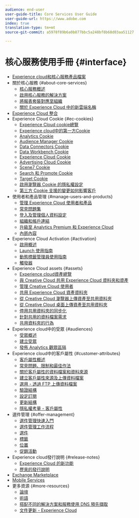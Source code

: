 ```yaml
---
audience: end-user
user-guide-title: Core Services User Guide
user-guide-url: https://www.adobe.com
index: true
translation-type: tm+mt
source-git-commit: a5978f89b6a0b877bbc5a248bf8b68d03aa51127

---
```



# 核心服務使用手冊 {#interface}

+ [Experience cloud和核心服務產品檔案](experience-cloud.md)
+ 關於核心服務 {#about-core-services}
   + [核心服務概述](core-services-landing.md)
   + [啟用核心服務的解決方案](core-services/core-services.md)
   + [將報表套裝對應至組織](core-services/report-suite-mapping.md)
   + [關於 Experience Cloud 中的新雲端名稱](solutions-core-services.md)
+ [Experience Cloud 整合](marketing-cloud-integrations.md)
+ Experience Cloud Cookie {#ec-cookies}
   + [Experience Cloud cookie總覽](cookies/cookies-privacy.md)
   + [Experience cloud中的第一方Cookie](cookies/cookies-first-party.md)
   + [Analytics Cookie](cookies/cookies-analytics.md)
   + [Audience Manager Cookie](cookies/cookies-am.md)
   + [Data Connectors Cookie](cookies/cookies-dc.md)
   + [Data Workbench Cookie](cookies/cookies-insight.md)
   + [Experience Cloud Cookie](cookies/cookies-mc.md)
   + [Advertising Cloud Cookie](cookies/cookies-advertising-cloud.md)
   + [Scene7 Cookie](cookies/cookies-s7.md)
   + [Search 和 Promote Cookie](cookies/cookies-snp.md)
   + [Target Cookie](cookies/cookies-target.md)
   + [啟用瀏覽器 Cookie 的隱私權設定](cookies/browser-cookie-settings.md)
   + [第三方 Cookie 支援的變更如何影響客戶](cookies/cookies-thirdparty.md)
+ 使用者和產品管理 {#manage-users-and-products}
   + [管理 Experience Cloud 使用者和產品](admin-getting-started/admin-getting-started.md)
   + [常見問題集](admin-getting-started/faq.md)
   + [登入及管理個人資料設定](admin-getting-started/getting-started-experience-cloud.md)
   + [組織和帳戶連結](admin-getting-started/organizations.md)
   + [升級至 Analytics Premium 和 Experience Cloud](admin-getting-started/upgrade-to-analytics-premium.md)
   + [內嵌內容](admin-getting-started/oembed.md)
+ Experience Cloud Activation {#activation}
   + [啟用概述](activation/activation.md)
   + [Launch 使用指南](https://docs.adobe.com/content/help/en/launch/using/overview.html)
   + [動態標籤管理員使用指南](https://docs.adobe.com/content/help/en/dtm/using/dtm-home.html)
   + [觸發器](activation/triggers.md)
+ Experience Cloud assets {#assets}
   + [Experience cloud資產總覽](experience-cloud-assets/experience-cloud-assets.md)
   + [與 Creative Cloud 共用 Experience Cloud 資料夾和資產](experience-cloud-assets/creative-cloud.md)
   + [管理 Creative Cloud 使用者](experience-cloud-assets/t-admin-add-cc-user.md)
   + [共用 Experience Cloud 資產資料夾](experience-cloud-assets/t-share-creative-cloud.md)
   + [從 Creative Cloud 瀏覽器上傳資產至共用資料夾](experience-cloud-assets/t-upload-asset-cc.md)
   + [從 Creative Cloud 桌面上傳資產至共用資料夾](experience-cloud-assets/t-cc-asset-upload-thor.md)
   + [停用共用資料夾的同步化](experience-cloud-assets/t-disable-asset-sync.md)
   + [針對共用的資料檔案需求](experience-cloud-assets/assets-file-reqs.md)
   + [共用資料夾的行為](experience-cloud-assets/asset-behavior.md)
+ Experience cloud中的受眾 {#audiences}
   + [受眾概述](audience-library/audience-library.md)
   + [建立受眾](audience-library/t-audience-create.md)
   + [發佈 Analytics 觀眾區隔](audience-library/t-publish-audience-segment.md)
+ Experience cloud中的客戶屬性 {#customer-attributes}
   + [客戶屬性概述](attributes/attributes.md)
   + [常見問題、限制和最佳作法](attributes/faq-crs.md)
   + [關於客戶屬性的資料檔案和資料來源](attributes/crs-data-file.md)
   + [建立客戶屬性來源及上傳資料檔案](attributes/t-crs-usecase.md)
   + [選用 - 透過 FTP 上傳資料檔案](attributes/t-upload-attributes-ftp.md)
   + [驗證結構](attributes/validate-schema.md)
   + [設定訂閱](attributes/subscription.md)
   + [更新結構](attributes/t-update-schema.md)
   + [隱私權考量 - 客戶屬性](attributes/privacy-mac.md)
+ 選件管理 {#offer-management}
   + [選件管理快速入門](offer-management/getting-started.md)
   + [選件管理工作流程](offer-management/offer-management-workflow.md)
   + [選件](offer-management/offers.md)
   + [標籤](offer-management/labels.md)
   + [位置](offer-management/placements.md)
   + [促銷活動](offer-management/campaign.md)
+ Experience cloud發行說明 {#release-notes}
   + [Experience Cloud 的新功能](https://docs.adobe.com/content/help/en/release-notes/experience-cloud/current.html)
   + [歷來的發行說明](marketing-cloud-interface/release-notes.md)
+ [Exchange Marketplace](exchange.md)
+ [Mobile Services](https://docs.adobe.com/content/help/en/mobile-services/using/home.html)
+ 更多資源 {#more-resources}
   + [論壇](https://forums.adobe.com/community/experience-cloud)
   + [術語](terms.md)
   + [搭配不同的解決方案和服務使用 DNS 預先擷取](dns-prefetch.md)
   + [文件更新 - Experience Cloud](doc-updates.md)
